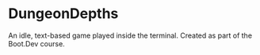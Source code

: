 # DungeonDepths
An idle, text-based game played inside the terminal. Created as part of the Boot.Dev course.
